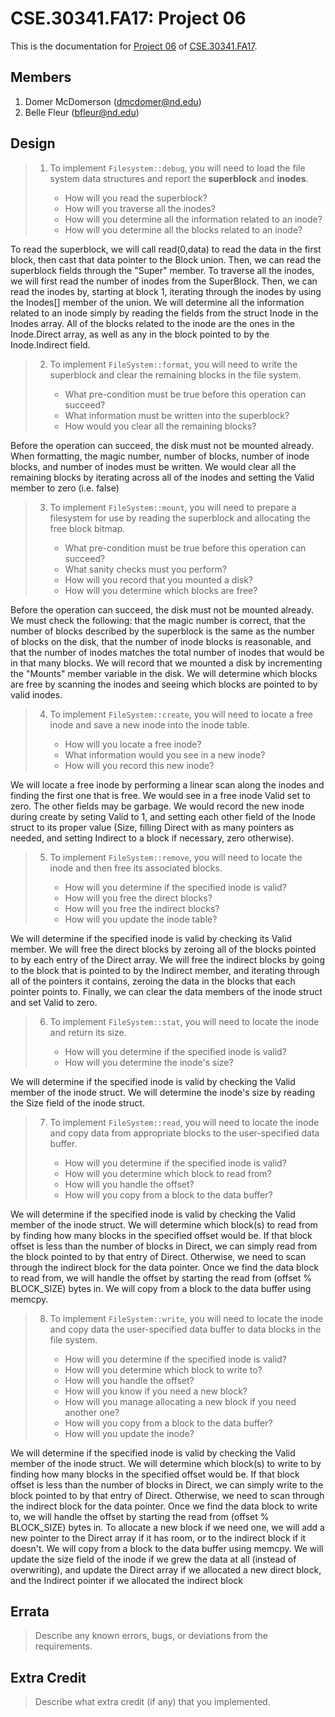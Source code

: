 CSE.30341.FA17: Project 06
==========================

This is the documentation for [Project 06] of [CSE.30341.FA17].

Members
-------

1. Domer McDomerson (dmcdomer@nd.edu)
2. Belle Fleur (bfleur@nd.edu)

Design
------

> 1. To implement `Filesystem::debug`, you will need to load the file system
>    data structures and report the **superblock** and **inodes**.
>
>       - How will you read the superblock?
>       - How will you traverse all the inodes?
>       - How will you determine all the information related to an inode?
>       - How will you determine all the blocks related to an inode?

To read the superblock, we will call read(0,data) to read the data in the first
block, then cast that data pointer to the Block union. Then, we can read the 
superblock fields through the "Super" member.
To traverse all the inodes, we will first read the number of inodes from the
SuperBlock. Then, we can read the inodes by, starting at block 1, iterating
through the inodes by using the Inodes[] member of the union.
We will determine all the information related to an inode simply by reading
the fields from the struct Inode in the Inodes array.
All of the blocks related to the inode are the ones in the Inode.Direct array,
as well as any in the block pointed to by the Inode.Indirect field.

> 2. To implement `FileSystem::format`, you will need to write the superblock
>    and clear the remaining blocks in the file system.
>
>       - What pre-condition must be true before this operation can succeed?
>       - What information must be written into the superblock?
>       - How would you clear all the remaining blocks?

Before the operation can succeed, the disk must not be mounted already.
When formatting, the magic number, number of blocks, number of inode blocks,
and number of inodes must be written.
We would clear all the remaining blocks by iterating across all of the inodes
and setting the Valid member to zero (i.e. false)

> 3. To implement `FileSystem::mount`, you will need to prepare a filesystem
>    for use by reading the superblock and allocating the free block bitmap.
>
>       - What pre-condition must be true before this operation can succeed?
>       - What sanity checks must you perform?
>       - How will you record that you mounted a disk?
>       - How will you determine which blocks are free?

Before the operation can succeed, the disk must not be mounted already.
We must check the following: that the magic number is correct, that the number of blocks
described by the superblock is the same as the number of blocks on the disk, that the
number of inode blocks is reasonable, and that the number of inodes matches the total
number of inodes that would be in that many blocks.
We will record that we mounted a disk by incrementing the "Mounts" member variable
in the disk.
We will determine which blocks are free by scanning the inodes and seeing which
blocks are pointed to by valid inodes.

> 4. To implement `FileSystem::create`, you will need to locate a free inode
>    and save a new inode into the inode table.
>
>       - How will you locate a free inode?
>       - What information would you see in a new inode?
>       - How will you record this new inode?

We will locate a free inode by performing a linear scan along the inodes and
finding the first one that is free.
We would see in a free inode Valid set to zero. The other fields may be garbage.
We would record the new inode during create by seting Valid to 1, and setting
each other field of the Inode struct to its proper value (Size, filling Direct
with as many pointers as needed, and setting Indirect to a block if necessary,
zero otherwise).


> 5. To implement `FileSystem::remove`, you will need to locate the inode and
>    then free its associated blocks.
>
>       - How will you determine if the specified inode is valid?
>       - How will you free the direct blocks?
>       - How will you free the indirect blocks?
>       - How will you update the inode table?

We will determine if the specified inode is valid by checking its Valid member.
We will free the direct blocks by zeroing all of the blocks pointed to by each
entry of the Direct array.
We will free the indirect blocks by going to the block that is pointed to by the
Indirect member, and iterating through all of the pointers it contains, zeroing
the data in the blocks that each pointer points to.
Finally, we can clear the data members of the inode struct and set Valid to zero.

> 6. To implement `FileSystem::stat`, you will need to locate the inode and
>    return its size.
>
>       - How will you determine if the specified inode is valid?
>       - How will you determine the inode's size?

We will determine if the specified inode is valid by checking the Valid member
of the inode struct.
We will determine the inode's size by reading the Size field of the inode struct.

> 7. To implement `FileSystem::read`, you will need to locate the inode and
>    copy data from appropriate blocks to the user-specified data buffer.
>
>       - How will you determine if the specified inode is valid?
>       - How will you determine which block to read from?
>       - How will you handle the offset?
>       - How will you copy from a block to the data buffer?

We will determine if the specified inode is valid by checking the Valid member
of the inode struct.
We will determine which block(s) to read from by finding how many blocks in
the specified offset would be. If that block offset is less than the number
of blocks in Direct, we can simply read from the block pointed to by that entry
of Direct. Otherwise, we need to scan through the indirect block for the data
pointer.
Once we find the data block to read from, we will handle the offset by starting
the read from (offset % BLOCK_SIZE) bytes in.
We will copy from a block to the data buffer using memcpy.


> 8. To implement `FileSystem::write`, you will need to locate the inode and
>    copy data the user-specified data buffer to data blocks in the file
>    system.
>
>       - How will you determine if the specified inode is valid?
>       - How will you determine which block to write to?
>       - How will you handle the offset?
>       - How will you know if you need a new block?
>       - How will you manage allocating a new block if you need another one?
>       - How will you copy from a block to the data buffer?
>       - How will you update the inode?

We will determine if the specified inode is valid by checking the Valid member
of the inode struct.
We will determine which block(s) to write to by finding how many blocks in
the specified offset would be. If that block offset is less than the number
of blocks in Direct, we can simply write to the block pointed to by that entry
of Direct. Otherwise, we need to scan through the indirect block for the data
pointer.
Once we find the data block to write to, we will handle the offset by starting
the read from (offset % BLOCK_SIZE) bytes in.
To allocate a new block if we need one, we will add a new pointer to the Direct
array if it has room, or to the indirect block if it doesn't.
We will copy from a block to the data buffer using memcpy.
We will update the size field of the inode if we grew the data at all (instead
of overwriting), and update the Direct array if we allocated a new direct block,
and the Indirect pointer if we allocated the indirect block

Errata
------

> Describe any known errors, bugs, or deviations from the requirements.

Extra Credit
------------

> Describe what extra credit (if any) that you implemented.

[Project 06]:       https://www3.nd.edu/~pbui/teaching/cse.30341.fa17/project06.html
[CSE.30341.FA17]:   https://www3.nd.edu/~pbui/teaching/cse.30341.fa17/
[Google Drive]:     https://drive.google.com
